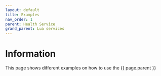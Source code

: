 ```yaml
---
layout: default
title: Examples 
nav_order: 1
parent: Health Service
grand_parent: Lua services
---
```


# Information

This page shows different examples on how to use the {{ page.parent }}